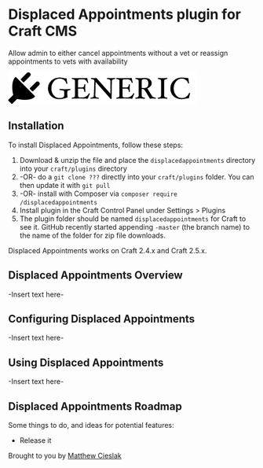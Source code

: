 # Displaced Appointments plugin for Craft CMS

Allow admin to either cancel appointments without a vet or reassign appointments to vets with availability

![Screenshot](resources/screenshots/plugin_logo.png)

## Installation

To install Displaced Appointments, follow these steps:

1. Download & unzip the file and place the `displacedappointments` directory into your `craft/plugins` directory
2.  -OR- do a `git clone ???` directly into your `craft/plugins` folder.  You can then update it with `git pull`
3.  -OR- install with Composer via `composer require /displacedappointments`
4. Install plugin in the Craft Control Panel under Settings > Plugins
5. The plugin folder should be named `displacedappointments` for Craft to see it.  GitHub recently started appending `-master` (the branch name) to the name of the folder for zip file downloads.

Displaced Appointments works on Craft 2.4.x and Craft 2.5.x.

## Displaced Appointments Overview

-Insert text here-

## Configuring Displaced Appointments

-Insert text here-

## Using Displaced Appointments

-Insert text here-

## Displaced Appointments Roadmap

Some things to do, and ideas for potential features:

* Release it

Brought to you by [Matthew Cieslak](https://github.com/mattman93)
